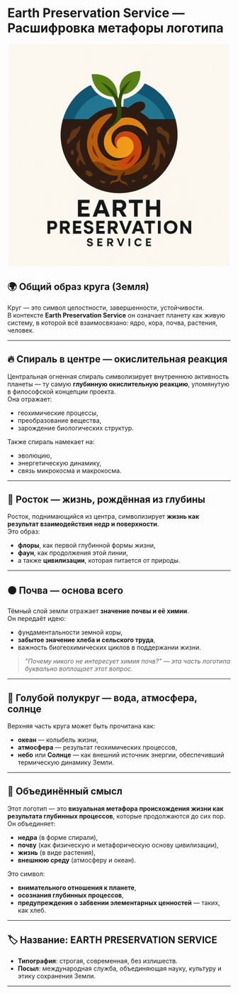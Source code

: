 # Earth Preservation Service — Расшифровка метафоры логотипа
<p align="center">
 <img src="logo_eps.png" width="500"/>
</p>

## 🌍 Общий образ круга (Земля)
Круг — это символ целостности, завершенности, устойчивости.  
В контексте **Earth Preservation Service** он означает планету как живую систему, в которой всё взаимосвязано: ядро, кора, почва, растения, человек.

---

## 🔥 Спираль в центре — окислительная реакция
Центральная огненная спираль символизирует внутреннюю активность планеты — ту самую **глубинную окислительную реакцию**, упомянутую в философской концепции проекта.  
Она отражает:
- геохимические процессы,
- преобразование вещества,
- зарождение биологических структур.

Также спираль намекает на:
- эволюцию,
- энергетическую динамику,
- связь микрокосма и макрокосма.

---

## 🌱 Росток — жизнь, рождённая из глубины
Росток, поднимающийся из центра, символизирует **жизнь как результат взаимодействия недр и поверхности**.  
Это образ:
- **флоры**, как первой глубинной формы жизни,
- **фаун**, как продолжения этой линии,
- а также **цивилизации**, которая питается от природы.

---

## 🟤 Почва — основа всего
Тёмный слой земли отражает **значение почвы и её химии**.  
Он передаёт идею:
- фундаментальности земной коры,
- **забытое значение хлеба и сельского труда**,
- важность биогеохимических циклов в поддержании жизни.

> *"Почему никого не интересует химия почв?" — эта часть логотипа буквально воплощает этот вопрос.*

---

## 🌊 Голубой полукруг — вода, атмосфера, солнце
Верхняя часть круга может быть прочитана как:
- **океан** — колыбель жизни,
- **атмосфера** — результат геохимических процессов,
- **небо** или **Солнце** — как внешний источник энергии, обеспечивший термическую динамику Земли.

---

## 🧬 Объединённый смысл
Этот логотип — это **визуальная метафора происхождения жизни как результата глубинных процессов**, которые продолжаются до сих пор.  
Он объединяет:
- **недра** (в форме спирали),
- **почву** (как физическую и метафорическую основу цивилизации),
- **жизнь** (в виде растения),
- **внешнюю среду** (атмосферу и океан).

Это символ:
- **внимательного отношения к планете**,
- **осознания глубинных процессов**,
- **предупреждения о забвении элементарных ценностей** — таких, как хлеб.

---

## 🏷 Название: EARTH PRESERVATION SERVICE
- **Типография**: строгая, современная, без излишеств.  
- **Посыл**: международная служба, объединяющая науку, культуру и этику сохранения Земли.

---

